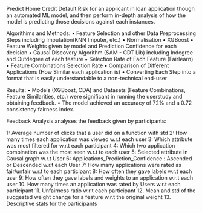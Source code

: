 Predict Home Credit Default Risk for an applicant in loan application though an automated ML model, and then perform in-depth analysis of how the model is predicting those decisions against each instances. 

Algorithims and Methods: 
• Feature Selection and other Data Preprocessing Steps including Imputation(KNN Imputer, etc.)
• Normalisation
• XGBoost
• Feature Weights given by model and Prediction Confidence for each decision
• Causal Discovery Algorithm (SAM - CDT Lib) including Indegree and Outdegree of each feature
• Selection Rate of Each Feature (Fairlearn)
• Feature Combinations Selection Rate
• Comparison of Different Applications (How Similar each application is)
• Converting Each Step into a format that is easily understandable to a non-technical end-user 

Results: 
• Models (XGBoost, CDA) and Datasets (Feature Combinations, Feature Similarities, etc.) were significant in running the userstudy and obtaining feedback.
• The model achieved an accuracy of 72% and a 0.72 consistency fairness index.


Feedback Analysis analyses the feedback given by participants: 

1: Average number of clicks that a user did on a function with std
2: How many times each application was viewed w.r.t each user
3: Which attribute was most filtered for w.r.t each participant
4: Which two application combination was the most seen w.r.t to each user
5: Selected attribute in Causal graph w.r.t User
6: Applications_Prediction_Confidence : Ascended or Descended w.r.t each User
7: How many applications were rated as fair/unfair w.r.t to each participant
8: How often they gave labels w.r.t each user
9: How often they gave labels and weights to an application w.r.t each user
10. How many times an application was rated by Users w.r.t each participant
11. Unfairness ratio w.r.t each participant
12. Mean and std of the suggested weight change for a feature w.r.t the original weight
13. Descriptive stats for the participants

